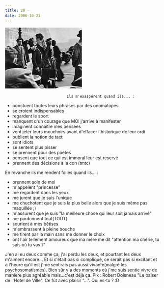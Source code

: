 ```yaml
---
title: 20 -
date: 2006-10-21
---
```


![une image](./img/606514830.jpg)


                                Ils m'exaspérent quand ils... :
- ponctuent toutes leurs phrases par des onomatopés
- se croient indispensables
- regardent le sport
- manquent d'un courage que MOI j'arrive à manifester
- imaginent connaître mes pensées
- vont jeter leurs mouchoirs avant d'effacer l'historique de leur ordi
- oublient la notion de tact
- sont idiots
- se sentent plus pisser
- se prennent pour des poètes
- pensent que tout ce qui est immoral leur est reservé
- prennent des décisions à la con (tmtc)

En revanche ils me rendent folles quand ils... : 
- prennent soin de moi
- m'appelent "princesse"
- me regardent dans les yeux
- me jurent que je suis l'unique
- me chuchotent que je suis la plus belle alors que je suis même pas maquillée ;)
- m'assurent que je suis "la meilleure chose qui leur soit jamais arrivé"
- me pardonnent tout(TOUT)
- sourient à mes bêtises
- m'embrassent à pleine bouche
- me tirent par la main sans me donner le choix
- ont l'air tellement amoureux que ma mère me dit "attention ma chérie, tu sais où tu vas ?"

J'en ai eu deux comme ça, j'ai perdu les deux, et pourtant les deux m'aiment encore... 
Et si c'était pas si compliqué, ce serait pas si excitant et à l'heure qu'il est j'me sentirais pas aussi vivante(malgré les psychosomatismes). Bien sûr y'a des moments où j'me suis sentie vivre de manière plus agréable mais...c'est déjà ça.
Pix : Robert Doisneau "Le baiser de l'Hotel de Ville". Ce fût avec plaisir "...". Qui es-tu ? :D
            
